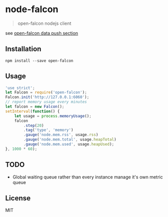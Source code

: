 # node-falcon

> open-falcon nodejs client

see [open-falcon data push section](http://book.open-falcon.com/zh/usage/data-push.html)

## Installation

    npm install --save open-falcon

## Usage

```js
'use strict';
let Falcon = require('open-falcon');
Falcon.init('http://127.0.0.1:6060');
// report memory usage every minutes
let falcon = new Falcon();
setInterval(function() {
    let usage = process.memoryUsage();
    falcon
        .step(20)
        .tag('type', 'memory')
        .gauge('node.mem.rss', usage.rss)
        .gauge('node.mem.total', usage.heapTotal)
        .gauge('node.mem.used', usage.heapUsed);
}, 1000 * 60);
```

## TODO

* Global waiting queue rather than every instance manage it's own metric queue

## License

MIT
